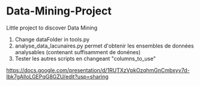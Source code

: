 # Data-Mining-Project
Little project to discover Data Mining

1) Change dataFolder in tools.py
2) analyse_data_lacunaires.py permet d'obtenir les ensembles de données analysables (contenant suffisamment de donénes)
3) Tester les autres scripts en changeant "columns_to_use"

https://docs.google.com/presentation/d/1RUTXzVpkOzqhmGnCmbxyv7d-Ibk7gAlloLGEPqG8GZU/edit?usp=sharing
